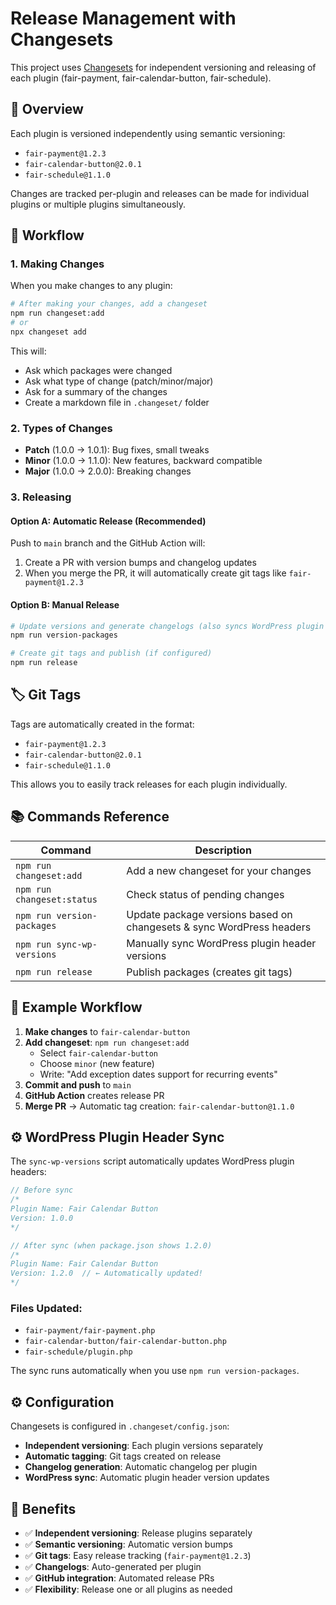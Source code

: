 # Release Management with Changesets

This project uses [Changesets](https://github.com/changesets/changesets) for independent versioning and releasing of each plugin (fair-payment, fair-calendar-button, fair-schedule).

## 🎯 Overview

Each plugin is versioned independently using semantic versioning:
- `fair-payment@1.2.3`
- `fair-calendar-button@2.0.1`
- `fair-schedule@1.1.0`

Changes are tracked per-plugin and releases can be made for individual plugins or multiple plugins simultaneously.

## 📝 Workflow

### 1. Making Changes

When you make changes to any plugin:

```bash
# After making your changes, add a changeset
npm run changeset:add
# or
npx changeset add
```

This will:
- Ask which packages were changed
- Ask what type of change (patch/minor/major)
- Ask for a summary of the changes
- Create a markdown file in `.changeset/` folder

### 2. Types of Changes

- **Patch** (1.0.0 → 1.0.1): Bug fixes, small tweaks
- **Minor** (1.0.0 → 1.1.0): New features, backward compatible
- **Major** (1.0.0 → 2.0.0): Breaking changes

### 3. Releasing

#### Option A: Automatic Release (Recommended)
Push to `main` branch and the GitHub Action will:
1. Create a PR with version bumps and changelog updates
2. When you merge the PR, it will automatically create git tags like `fair-payment@1.2.3`

#### Option B: Manual Release
```bash
# Update versions and generate changelogs (also syncs WordPress plugin headers)
npm run version-packages

# Create git tags and publish (if configured)
npm run release
```

## 🏷️ Git Tags

Tags are automatically created in the format:
- `fair-payment@1.2.3`
- `fair-calendar-button@2.0.1`
- `fair-schedule@1.1.0`

This allows you to easily track releases for each plugin individually.

## 📚 Commands Reference

| Command | Description |
|---------|-------------|
| `npm run changeset:add` | Add a new changeset for your changes |
| `npm run changeset:status` | Check status of pending changes |
| `npm run version-packages` | Update package versions based on changesets & sync WordPress headers |
| `npm run sync-wp-versions` | Manually sync WordPress plugin header versions |
| `npm run release` | Publish packages (creates git tags) |

## 🔄 Example Workflow

1. **Make changes** to `fair-calendar-button`
2. **Add changeset**: `npm run changeset:add`
   - Select `fair-calendar-button`
   - Choose `minor` (new feature)
   - Write: "Add exception dates support for recurring events"
3. **Commit and push** to `main`
4. **GitHub Action** creates release PR
5. **Merge PR** → Automatic tag creation: `fair-calendar-button@1.1.0`

## ⚙️ WordPress Plugin Header Sync

The `sync-wp-versions` script automatically updates WordPress plugin headers:

```php
// Before sync
/*
Plugin Name: Fair Calendar Button
Version: 1.0.0
*/

// After sync (when package.json shows 1.2.0)
/*
Plugin Name: Fair Calendar Button
Version: 1.2.0  // ← Automatically updated!
*/
```

### Files Updated:
- `fair-payment/fair-payment.php`
- `fair-calendar-button/fair-calendar-button.php`
- `fair-schedule/plugin.php`

The sync runs automatically when you use `npm run version-packages`.

## ⚙️ Configuration

Changesets is configured in `.changeset/config.json`:
- **Independent versioning**: Each plugin versions separately
- **Automatic tagging**: Git tags created on release
- **Changelog generation**: Automatic changelog per plugin
- **WordPress sync**: Automatic plugin header version updates

## 🎉 Benefits

- ✅ **Independent versioning**: Release plugins separately
- ✅ **Semantic versioning**: Automatic version bumps
- ✅ **Git tags**: Easy release tracking (`fair-payment@1.2.3`)
- ✅ **Changelogs**: Auto-generated per plugin
- ✅ **GitHub integration**: Automated release PRs
- ✅ **Flexibility**: Release one or all plugins as needed
